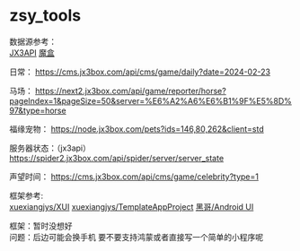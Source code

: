 # zsy_tools
数据源参考：  
[JX3API](https://www.jx3api.com/#/)
[魔盒](https://www.jx3box.com/index/)

日常：
https://cms.jx3box.com/api/cms/game/daily?date=2024-02-23

马场：
https://next2.jx3box.com/api/game/reporter/horse?pageIndex=1&pageSize=50&server=%E6%A2%A6%E6%B1%9F%E5%8D%97&type=horse

福缘宠物：
https://node.jx3box.com/pets?ids=146,80,262&client=std

服务器状态：（jx3api）
https://spider2.jx3box.com/api/spider/server/server_state

声望时间：
https://cms.jx3box.com/api/cms/game/celebrity?type=1

框架参考:  
[xuexiangjys/XUI](https://gitee.com/xuexiangjys/XUI?_from=gitee_search)
[xuexiangjys/TemplateAppProject](https://github.com/xuexiangjys/TemplateAppProject)
[黑哥/Android UI](https://gitee.com/bob4j/Android-UI?_from=gitee_search)

框架：暂时没想好  
问题：后边可能会换手机 要不要支持鸿蒙或者直接写一个简单的小程序呢

